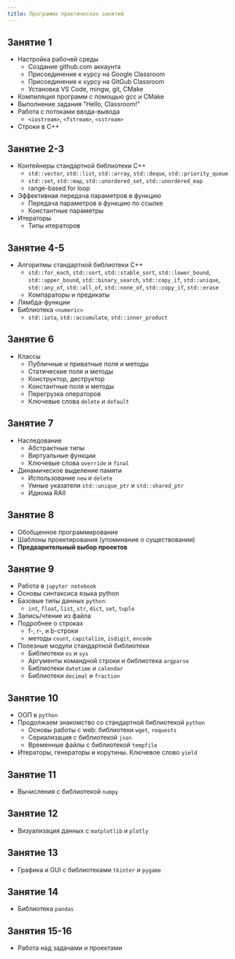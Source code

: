 ```yaml
---
title: Программа практических занятий
---
```


## Занятие 1

* Настройка рабочей среды
  * Создание github.com аккаунта
  * Присоединение к курсу на Google Classroom
  * Присоединение к курсу на GitGub Classroom
  * Установка VS Code, mingw, git, CMake
* Компиляция программ с помощью gcc и CMake
* Выполнение задания "Hello, Classroom!"
* Работа с потоками ввода-вывода
  * `<iostream>`, `<fstream>`, `<sstream>`
* Строки в C++

## Занятие 2-3

* Контейнеры стандартной библиотеки C++
  * `std::vector`, `std::list`, `std::array`, `std::deque`, `std::priority_queue`
  * `std::set`, `std::map`, `std::unordered_set`, `std::unordered_map`
  * range-based for loop
* Эффективная передача параметров в функцию
  * Передача параметров в функцию по ссылке
  * Константные параметры
* Итераторы
  * Типы итераторов

## Занятие 4-5

* Алгоритмы стандартной библиотеки C++
  * `std::for_each`, `std::sort`, `std::stable_sort`, `std::lower_bound`, `std::upper_bound`, `std::binary_search`, `std::copy_if`, `std::unique`, `std::any_of`, `std::all_of`, `std::none_of`, `std::copy_if`, `std::erase`
  * Компараторы и предикаты
* Лямбда-функции
* Библиотека `<numeric>`
  * `std::iota`, `std::accumulate`, `std::inner_product` 

## Занятие 6

* Классы
  * Публичные и приватные поля и методы
  * Статические поля и методы
  * Конструктор, деструктор
  * Константные поля и методы
  * Перегрузка операторов
  * Ключевые слова `delete` и `default`

## Занятие 7

* Наследование
  * Абстрактные типы
  * Виртуальные функции
  * Ключевые слова `override` и `final`
* Динамическое выделение памяти
  * Использование `new` и `delete`
  * Умные указатели `std::unique_ptr` и `std::shared_ptr`
  * Идиома RAII

## Занятие 8

* Обобщенное программирование
* Шаблоны проектирования (упоминание о существовании)
* **Предварительный выбор проектов**

## Занятие 9

* Работа в `jupyter notebook`
* Основы синтаксиса языка python
* Базовые типы данных `python`:
  * `int`, `float`, `list`, `str`, `dict`, `set`, `tuple`
* Запись/чтение из файла
* Подробнее о строках
  * f-, r-, и b-строки
  * методы `count`, `capitalize`, `isdigit`, `encode`
* Полезные модули стандартной библиотеки
  * Библиотеки `os` и `sys`
  * Аргументы командной строки и библиотека `argparse`
  * Библиотеки `datetime` и `calendar`
  * Библиотеки `decimal` и `fraction`

## Занятие 10

* ООП в `python`
* Продолжаем знакомство со стандартной библиотекой `python`
  * Основы работы с web: библиотеки `wget`, `requests`
  * Сериализация с библиотекой `json`
  * Временные файлы с библиотекой `tempfile`
* Итераторы, генераторы и корутины. Ключевое слово `yield`


## Занятие 11
* Вычисления с библиотекой `numpy`


## Занятие 12
* Визуализация данных с `matplotlib` и `plotly`


## Занятие 13
* Графика и GUI с библиотеками `tkinter` и `pygame`


## Занятие 14
* Библиотека `pandas`


## Занятия 15-16
* Работа над задачами и проектами

